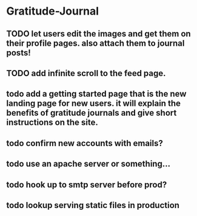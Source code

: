 # Gratitude-Journal

## TODO let users edit the images and get them on their profile pages. also attach them to journal posts!

## TODO add infinite scroll to the feed page.

## todo add a getting started page that is the new landing page for new users.  it will explain the benefits of gratitude journals and give short instructions on the site.

## todo confirm new accounts with emails?

## todo use an apache server or something...

## todo hook up to smtp server before prod?

## todo lookup serving static files in production